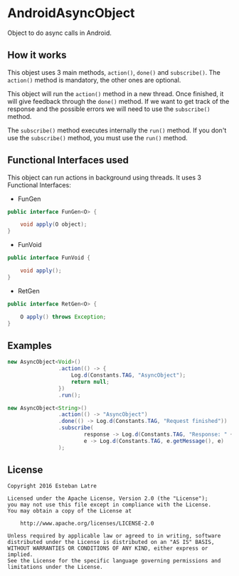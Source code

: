 # AndroidAsyncObject

Object to do async calls in Android.

## How it works

This objest uses 3 main methods, `action()`, `done()` and `subscribe()`. The `action()` method is mandatory, the other ones are optional.

This object will run the `action()` method in a new thread. Once finished, it will give feedback through the `done()` method. If we want to get track of the response and the possible errors we will need to use the `subscribe()` method.

The `subscribe()` method executes internally the `run()` method. If you don't use the `subscribe()` method, you must use the `run()` method.

## Functional Interfaces used

This object can run actions in background using threads. It uses 3 Functional Interfaces:

- FunGen
```java
public interface FunGen<O> {

    void apply(O object);
}
```
- FunVoid
```java
public interface FunVoid {

    void apply();
}
```
- RetGen
```java
public interface RetGen<O> {

    O apply() throws Exception;
}
```

## Examples

```java
new AsyncObject<Void>()
                .action(() -> {
                    Log.d(Constants.TAG, "AsyncObject");
                    return null;
                })
                .run();
```

```java
new AsyncObject<String>()
                .action(() -> "AsyncObject")
                .done(() -> Log.d(Constants.TAG, "Request finished"))
                .subscribe(
                        response -> Log.d(Constants.TAG, "Response: " + response),
                        e -> Log.d(Constants.TAG, e.getMessage(), e)
                );
```

## License
    Copyright 2016 Esteban Latre

    Licensed under the Apache License, Version 2.0 (the "License");
    you may not use this file except in compliance with the License.
    You may obtain a copy of the License at

        http://www.apache.org/licenses/LICENSE-2.0

    Unless required by applicable law or agreed to in writing, software
    distributed under the License is distributed on an "AS IS" BASIS,
    WITHOUT WARRANTIES OR CONDITIONS OF ANY KIND, either express or implied.
    See the License for the specific language governing permissions and
    limitations under the License.
